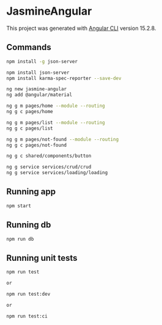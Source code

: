 # JasmineAngular

This project was generated with [Angular CLI](https://github.com/angular/angular-cli) version 15.2.8.

## Commands

```sh
npm install -g json-server

npm install json-server
npm install karma-spec-reporter --save-dev
```

```sh
ng new jasmine-angular
ng add @angular/material

ng g m pages/home --module --routing
ng g c pages/home

ng g m pages/list --module --routing
ng g c pages/list

ng g m pages/not-found --module --routing
ng g c pages/not-found

ng g c shared/components/button

ng g service services/crud/crud
ng g service services/loading/loading
```

## Running app

```sh
npm start
```

## Running db

```sh
npm run db
```

## Running unit tests

```sh
npm run test

or

npm run test:dev

or

npm run test:ci
```

